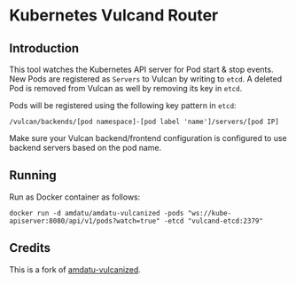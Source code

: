 # Kubernetes Vulcand Router

## Introduction

This tool watches the Kubernetes API server for Pod start & stop events.
New Pods are registered as `Servers` to Vulcan by writing to `etcd`. 
A deleted Pod is removed from Vulcan as well by removing its key in `etcd`.

Pods will be registered using the following key pattern in `etcd`:

```
/vulcan/backends/[pod namespace]-[pod label 'name']/servers/[pod IP]
```

Make sure your Vulcan backend/frontend configuration is configured to use backend 
servers based on the pod name.

## Running

Run as Docker container as follows:

```
docker run -d amdatu/amdatu-vulcanized -pods "ws://kube-apiserver:8080/api/v1/pods?watch=true" -etcd "vulcand-etcd:2379"
```

## Credits

This is a fork of [amdatu-vulcanized](https://bitbucket.org/amdatulabs/amdatu-vulcanized).
